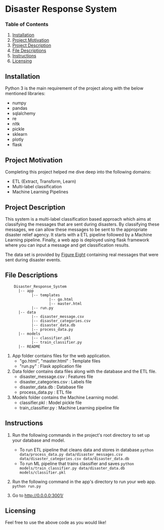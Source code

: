# Disaster Response System

### Table of Contents

1. [Installation](#installation)
2. [Project Motivation](#motivation)
3. [Project Description](#description)
4. [File Descriptions](#files)
5. [Instructions](#instructions)
6. [Licensing](#licensing)

## Installation <a name="installation"></a>

Python 3 is the main requirement of the project along with the below mentioned libraries:
- numpy 
- pandas
- sqlalchemy
- re
- nltk
- pickle
- sklearn
- plotly
- flask

## Project Motivation<a name="motivation"></a>

Completing this project helped me dive deep into the following domains:
- ETL (Extract, Transform, Learn)
- Multi-label classification
- Machine Learning Pipelines

## Project Description <a name="description"></a>

This system is a multi-label classification based approach which aims at classifying the messages that are sent during disasters. By classifying these messages, we can allow these messages to be sent to the appropriate disaster relief agency. It starts with a ETL pipeline followed by a Machine Learning pipeline. Finally, a web app is deployed using flask framework where you can input a message and get classification results.

The data set is provided by [Figure Eight](https://www.figure-eight.com/) containing real messages that were sent during disaster events.

## File Descriptions <a name="files"></a>

        Disaster_Response_System
          |-- app
                |-- templates
                        |-- go.html
                        |-- master.html
                |-- run.py
          |-- data
                |-- disaster_message.csv
                |-- disaster_categories.csv
                |-- disaster_data.db
                |-- process_data.py
          |-- models
                |-- classifier.pkl
                |-- train_classifier.py
          |-- README

1. App folder contains files for the web application.
    - "go.html", "master.html" : Template files
    - "run.py" : Flask application file
2. Data folder contains data files along with the database and the ETL file.
    - disaster_message.csv : Features file
    - disaster_categories.csv : Labels file
    - disaster_data.db : Database file
    - process_data.py : ETL file
3. Models folder contains the Machine Learning model.
    - classifier.pkl : Model pickle file
    - train_classifier.py : Machine Learning pipeline file

## Instructions <a name="instructions"></a>

1. Run the following commands in the project's root directory to set up your database and model.

    - To run ETL pipeline that cleans data and stores in database
        `python data/process_data.py data/disaster_messages.csv data/disaster_categories.csv data/disaster_data.db`
    - To run ML pipeline that trains classifier and saves
        `python models/train_classifier.py data/disaster_data.db models/classifier.pkl
        `
2. Run the following command in the app's directory to run your web app.
    `python run.py`

3. Go to http://0.0.0.0:3001/

## Licensing <a name="licensing"></a>

Feel free to use the above code as you would like! 